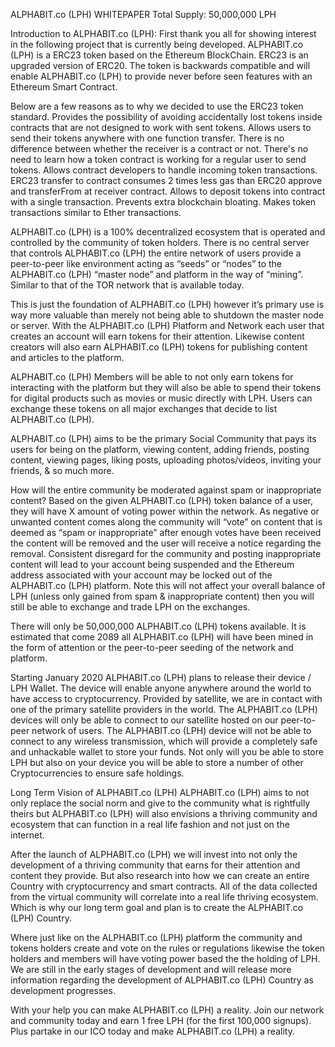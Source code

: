 ALPHABIT.co (LPH)
WHITEPAPER
Total Supply: 50,000,000 LPH









Introduction to ALPHABIT.co (LPH):
First thank you all for showing interest in the following project that is currently being developed. ALPHABIT.co (LPH) is a ERC23 token based on the Ethereum BlockChain. ERC23 is an upgraded version of ERC20. The token is backwards compatible and will enable ALPHABIT.co (LPH) to provide never before seen features with an Ethereum Smart Contract.


Below are a few reasons as to why we decided to use the ERC23 token standard.
Provides the possibility of avoiding accidentally lost tokens inside contracts that are not designed to work with sent tokens.
Allows users to send their tokens anywhere with one function transfer. There is no difference between whether the receiver is a contract or not. There's no need to learn how a token contract is working for a regular user to send tokens.
Allows contract developers to handle incoming token transactions.
ERC23 transfer to contract consumes 2 times less gas than ERC20 approve and transferFrom at receiver contract.
Allows to deposit tokens into contract with a single transaction. Prevents extra blockchain bloating.
Makes token transactions similar to Ether transactions.


ALPHABIT.co (LPH) is a 100% decentralized ecosystem that is operated and controlled by the community of token holders. There is no central server that controls ALPHABIT.co (LPH) the entire network of users provide a peer-to-peer like environment acting as “seeds” or “nodes” to the ALPHABIT.co (LPH) “master node” and platform in the way of “mining”. Similar to that of the TOR network that is available today.

This is just the foundation of ALPHABIT.co (LPH) however it’s primary use is way more valuable than merely not being able to shutdown the master node or server. With the ALPHABIT.co (LPH) Platform and Network each user that creates an account will earn tokens for their attention. Likewise content creators will also earn ALPHABIT.co (LPH) tokens for publishing content and articles to the platform.

ALPHABIT.co (LPH) Members will be able to not only earn tokens for interacting with the platform but they will also be able to spend their tokens for digital products such as movies or music directly with LPH. Users can exchange these tokens on all major exchanges that decide to list ALPHABIT.co (LPH). 

ALPHABIT.co (LPH) aims to be the primary Social Community that pays its users for being on the platform, viewing content, adding friends, posting content, viewing pages, liking posts, uploading photos/videos, inviting your friends, & so much more.

How will the entire community be moderated against spam or inappropriate content?
Based on the given ALPHABIT.co (LPH) token balance of a user, they will have X amount of voting power within the network. As negative or unwanted content comes along the community will “vote” on content that is deemed as “spam or inappropriate” after enough votes have been received the content will be removed and the user will receive a notice regarding the removal. Consistent disregard for the community and posting inappropriate content will lead to your account being suspended and the Ethereum address associated with your account may be locked out of the ALPHABIT.co (LPH) platform. Note this will not affect your overall balance of LPH (unless only gained from spam & inappropriate content) then you will still be able to exchange and trade LPH on the exchanges. 

There will only be 50,000,000 ALPHABIT.co (LPH) tokens available. 
It is estimated that come 2089 all ALPHABIT.co (LPH) will have been mined in the form of attention or the peer-to-peer seeding of the network and platform.

Starting January 2020 ALPHABIT.co (LPH) plans to release their device / LPH Wallet. The device will enable anyone anywhere around the world to have access to cryptocurrency. Provided by satellite, we are in contact with one of the primary satellite providers in the world. The ALPHABIT.co (LPH) devices will only be able to connect to our satellite hosted on our peer-to-peer network of users. The ALPHABIT.co (LPH) device will not be able to connect to any wireless transmission, which will provide a completely safe and unhackable wallet to store your funds. Not only will you be able to store LPH but also on your device you will be able to store a number of other Cryptocurrencies to ensure safe holdings. 

Long Term Vision of ALPHABIT.co (LPH)
ALPHABIT.co (LPH) aims to not only replace the social norm and give to the community what is rightfully theirs but ALPHABIT.co (LPH) will also envisions a thriving community and ecosystem that can function in a real life fashion and not just on the internet. 

After the launch of ALPHABIT.co (LPH) we will invest into not only the development of a thriving community that earns for their attention and content they provide. But also research into how we can create an entire Country with cryptocurrency and smart contracts. All of the data collected from the virtual community will correlate into a real life thriving ecosystem. Which is why our long term goal and plan is to create the ALPHABIT.co (LPH) Country. 

Where just like on the ALPHABIT.co (LPH) platform the community and tokens holders create and vote on the rules or regulations likewise the token holders and members will have voting power based the the holding of LPH. We are still in the early stages of development and will release more information regarding the development of ALPHABIT.co (LPH) Country as development progresses.

With your help you can make ALPHABIT.co (LPH) a reality. Join our network and community today and earn 1 free LPH (for the first 100,000 signups). Plus partake in our ICO today and make ALPHABIT.co (LPH) a reality.
